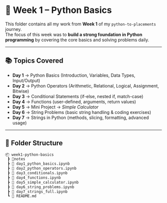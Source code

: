 # 📘 Week 1 – Python Basics  

This folder contains all my work from **Week 1** of my `python-to-placements` journey.  
The focus of this week was to **build a strong foundation in Python programming** by covering the core basics and solving problems daily.  

---

## 📚 Topics Covered  
- **Day 1** → Python Basics (Introduction, Variables, Data Types, Input/Output)  
- **Day 2** → Python Operators (Arithmetic, Relational, Logical, Assignment, Bitwise)  
- **Day 3** → Conditional Statements (if-else, nested if, match-case)  
- **Day 4** → Functions (user-defined, arguments, return values)  
- **Day 5** → Mini Project → *Simple Calculator*  
- **Day 6** → String Problems (basic string handling & coding exercises)  
- **Day 7** → Strings in Python (methods, slicing, formatting, advanced usage)  

---

## 📂 Folder Structure  
```bash
📦 week1-python-basics
 ┣ 📂notes
 ┣ 📜 day1_python_basics.ipynb
 ┣ 📜 day2_python_operators.ipynb
 ┣ 📜 day3_conditionals.ipynb
 ┣ 📜 day4_functions.ipynb
 ┣ 📜 day5_simple_calculator.ipynb
 ┣ 📜 day6_string_problems.ipynb
 ┣ 📜 day7_strings_full.ipynb
 ┗ 📜 README.md
